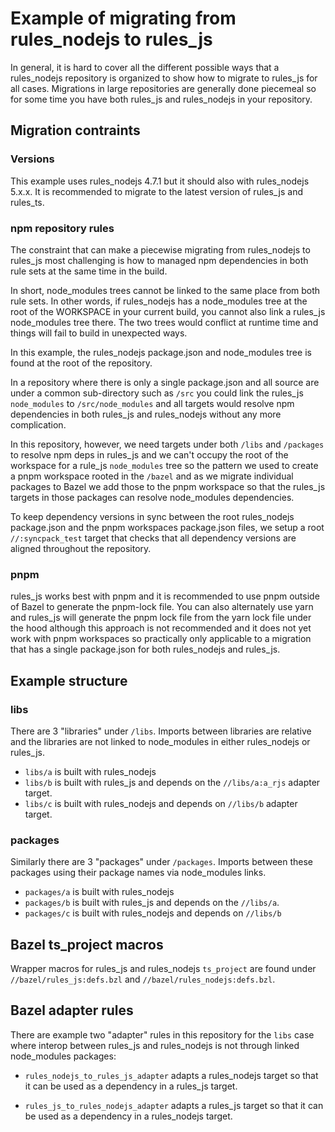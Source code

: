 # Example of migrating from rules_nodejs to rules_js

In general, it is hard to cover all the different possible ways that a rules_nodejs repository is
organized to show how to migrate to rules_js for all cases. Migrations in large repositories are
generally done piecemeal so for some time you have both rules_js and rules_nodejs in your
repository.

## Migration contraints

### Versions

This example uses rules_nodejs 4.7.1 but it should also with rules_nodejs 5.x.x. It is recommended
to migrate to the latest version of rules_js and rules_ts.

### npm repository rules

The constraint that can make a piecewise migrating from rules_nodejs to rules_js most challenging is
how to managed npm dependencies in both rule sets at the same time in the build.

In short, node_modules trees cannot be linked to the same place from both rule sets. In other words,
if rules_nodejs has a node_modules tree at the root of the WORKSPACE in your current build, you
cannot also link a rules_js node_modules tree there. The two trees would conflict at runtime time
and things will fail to build in unexpected ways.

In this example, the rules_nodejs package.json and node_modules tree is found at the root of the
repository.

In a repository where there is only a single package.json and all source are under a common
sub-directory such as `/src` you could link the rules_js `node_modules` to `/src/node_modules` and
all targets would resolve npm dependencies in both rules_js and rules_nodejs without any more
complication.

In this repository, however, we need targets under both `/libs` and `/packages` to resolve npm deps
in rules_js and we can't occupy the root of the workspace for a rule_js `node_modules` tree so the
pattern we used to create a pnpm workspace rooted in the `/bazel` and as we migrate individual packages
to Bazel we add those to the pnpm workspace so that the rules_js targets in those packages can
resolve node_modules dependencies.

To keep dependency versions in sync between the root rules_nodejs package.json and the pnpm workspaces
package.json files, we setup a root `//:syncpack_test` target that checks that all dependency versions
are aligned throughout the repository.

### pnpm

rules_js works best with pnpm and it is recommended to use pnpm outside of Bazel to generate the
pnpm-lock file. You can also alternately use yarn and rules_js will generate the pnpm lock file from
the yarn lock file under the hood although this approach is not recommended and it does not yet work
with pnpm workspaces so practically only applicable to a migration that has a single package.json
for both rules_nodejs and rules_js.

## Example structure

### libs

There are 3 "libraries" under `/libs`. Imports between libraries are relative and the libraries are
not linked to node_modules in either rules_nodejs or rules_js.

- `libs/a` is built with rules_nodejs
- `libs/b` is built with rules_js and depends on the `//libs/a:a_rjs` adapter target.
- `libs/c` is built with rules_nodejs and depends on `//libs/b` adapter target.

### packages

Similarly there are 3 "packages" under `/packages`. Imports between these packages using their package names
via node_modules links.

- `packages/a` is built with rules_nodejs
- `packages/b` is built with rules_js and depends on the `//libs/a`.
- `packages/c` is built with rules_nodejs and depends on `//libs/b`

## Bazel ts_project macros

Wrapper macros for rules_js and rules_nodejs `ts_project` are found under
`//bazel/rules_js:defs.bzl` and `//bazel/rules_nodejs:defs.bzl`.

## Bazel adapter rules
There are example two "adapter" rules in this repository for the `libs` case where interop between
rules_js and rules_nodejs is not through linked node_modules packages:

- `rules_nodejs_to_rules_js_adapter` adapts a rules_nodejs target so that it can be used as a
dependency in a rules_js target.

- `rules_js_to_rules_nodejs_adapter` adapts a rules_js target so that it can be used as a
dependency in a rules_nodejs target.
